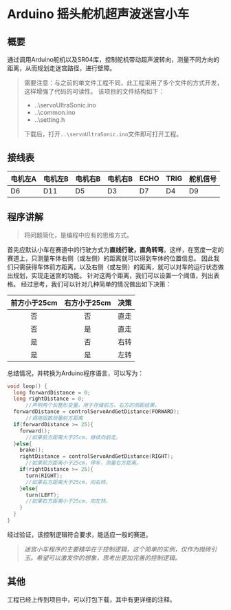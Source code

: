 # Arduino 摇头舵机超声波迷宫小车

## 概要
通过调用Arduino舵机以及SR04库，控制舵机带动超声波转向，测量不同方向的距离，从而规划走迷宫路径，进行壁障。
> 需要注意：与之前的单文件工程不同，此工程采用了多个文件的方式开发，这样增强了代码的可读性。
> 该项目的文件结构如下：
> - ..\servoUltraSonic.ino
> - ..\common.ino
> - ..\setting.h
> 
> 下载后，打开`..\servoUltraSonic.ino`文件即可打开工程。

## 接线表
|电机左A|电机左B|电机右B|电机右B| ECHO | TRIG |舵机信号|
|------|------|------|------|------|------|------|
| D6   |   D11|   D5 |   D3 |   D7 |   D4 |   D9 |

## 程序讲解
>将问题简化，是编程中应有的思维方式。

首先应默认小车在赛道中的行驶方式为**直线行驶，直角转弯**。这样，在宽度一定的赛道上，只测量车体右侧（或左侧）的距离就可以得到车体的位置信息。
因此我们只需获得车体前方距离，以及右侧（或左侧）的距离，就可以对车的运行状态做出规划，实现走迷宫的功能。
针对这两个距离，我们可以设置一个阈值，列出表格。
经过思考，我们可以针对几种简单的情况做出如下决策：

|前方小于25cm|右方小于25cm|决策|
|:-:|:-:|:-:|
|否|否|直走|
|否|是|直走|
|是|否|右转|
|是|是|左转|

总结情况，并转换为Arduino程序语言，可以写为：
```cpp
void loop() {
  long forwardDistance = 0;
  long rightDistance = 0;
      //声明两个长整形变量，用于存储前方、右方的测距结果。
  forwardDistance = controlServoAndGetDistance(FORWARD);  
      //调用函数测量前方距离
  if(forwardDistance >= 25){
    forward();
      //如果前方距离大于25cm，继续向前走。
  }else{
    brake();
    rightDistance = controlServoAndGetDistance(RIGHT);
      //如果前方距离小于25cm，停车，测量右方距离。
    if(rightDistance >= 25){
      turn(RIGHT);
      //如果右方距离大于25cm，向右转。
    }else{
      turn(LEFT);
      //如果右方距离小于25cm，向左转。
    }
  }  
}
```

经过验证，该控制逻辑符合要求，能适应一般的赛道。
> *迷宫小车程序的主要精华在于控制逻辑，这个简单的实例，仅作为抛砖引玉。希望可以激发你的想象，思考出更加完善的控制逻辑。*

## 其他
工程已经上传到项目中，可以打包下载，其中有更详细的注释。
